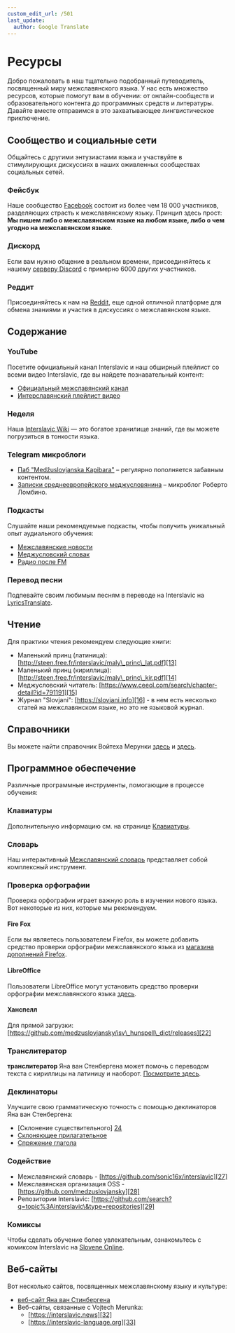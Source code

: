```yaml
---
custom_edit_url: /501
last_update:
  author: Google Translate
---
```


# Ресурсы

Добро пожаловать в наш тщательно подобранный путеводитель, посвященный миру межславянского языка. У нас есть множество ресурсов, которые помогут вам в обучении: от онлайн-сообществ и образовательного контента до программных средств и литературы. Давайте вместе отправимся в это захватывающее лингвистическое приключение.

## Сообщество и социальные сети

Общайтесь с другими энтузиастами языка и участвуйте в стимулирующих дискуссиях в наших оживленных сообществах социальных сетей.

### Фейсбук

Наше сообщество [Facebook][1] состоит из более чем 18 000 участников, разделяющих страсть к межславянскому языку. Принцип здесь прост: **Мы пишем либо о межславянском языке на любом языке, либо о чем угодно на межславянском языке**.

### Дискорд

Если вам нужно общение в реальном времени, присоединяйтесь к нашему [серверу Discord][2] с примерно 6000 других участников.

### Реддит

Присоединяйтесь к нам на [Reddit][3], еще одной отличной платформе для обмена знаниями и участия в дискуссиях о межславянском языке.

## Содержание

### YouTube

Посетите официальный канал Interslavic и наш обширный плейлист со всеми видео Interslavic, где вы найдете познавательный контент:

- [Официальный межславянский канал][4]
- [Интерславянский плейлист видео][5]

### Неделя

Наша [Interslavic Wiki][6] — это богатое хранилище знаний, где вы можете погрузиться в тонкости языка.

### Telegram микроблоги

- [Паб "Medžuslovjanska Kapibara"][7] – регулярно пополняется забавным контентом.
- [Записки среднеевропейского меджусловянина][8] – микроблог Роберто Ломбино.

### Подкасты

Слушайте наши рекомендуемые подкасты, чтобы получить уникальный опыт аудиального обучения:

- [Межславянские новости][9]
- [Меджусловский словак][10]
- [Радио после FM][11]

### Перевод песни

Подпевайте своим любимым песням в переводе на Interslavic на [LyricsTranslate][12].

## Чтение

Для практики чтения рекомендуем следующие книги:

- Маленький принц (латиница): [http://steen.free.fr/interslavic/maly\_princ\_lat.pdf][13]
- Маленький принц (кириллица): [http://steen.free.fr/interslavic/maly\_princ\_kir.pdf][14]
- Меджусловский читатель: [https://www.ceeol.com/search/chapter-detail?id=791191][15]
- Журнал "Slovjani": [https://slovjani.info][16] - в нем есть несколько статей на межславянском языке, но это не языковой журнал.

## Справочники

Вы можете найти справочник Войтеха Мерунки [здесь][17] и [здесь][15].

## Программное обеспечение

Различные программные инструменты, помогающие в процессе обучения:

### Клавиатуры

Дополнительную информацию см. на странице [Клавиатуры][18].

### Словарь

Наш интерактивный [Межславянский словарь][19] представляет собой комплексный инструмент.

### Проверка орфографии

Проверка орфографии играет важную роль в изучении нового языка. Вот некоторые из них, которые мы рекомендуем.

#### Fire Fox

Если вы являетесь пользователем Firefox, вы можете добавить средство проверки орфографии межславянского языка из [магазина дополнений Firefox][20].

#### LibreOffice

Пользователи LibreOffice могут установить средство проверки орфографии межславянского языка [здесь][21].

#### Ханспелл

Для прямой загрузки: [https://github.com/medzuslovjansky/isv\_hunspell\_dict/releases][22]

### Транслитератор

**транслитератор** Яна ван Стенбергена может помочь с переводом текста с кириллицы на латиницу и наоборот. [Посмотрите здесь][23].

### Деклинаторы

Улучшите свою грамматическую точность с помощью деклинаторов Яна ван Стенбергена:

- [Склонение существительного] [24]
- [Склоняющее прилагательное][25]
- [Спряжение глагола][26]

### Содействие

- Межславянский словарь - [https://github.com/sonic16x/interslavic][27]
- Межславянская организация OSS - [https://github.com/medzuslovjansky][28]
- Репозитории Interslavic: [https://github.com/search?q=topic%3Ainterslavic\&type=repositories][29]

### Комиксы

Чтобы сделать обучение более увлекательным, ознакомьтесь с комиксом Interslavic на [Slovene Online][30].

## Веб-сайты

Вот несколько сайтов, посвященных межславянскому языку и культуре:

- [веб-сайт Яна ван Стинбергена][31]
- Веб-сайты, связанные с Vojtech Merunka:
  - [https://interslavic.news][32]
  - [https://interslavic-language.org][33]

[1]: https://www.facebook.com/groups/interslavic

[2]: https://discord.com/invite/n3saqm27QW

[3]: https://www.reddit.com/r/interslavic/

[4]: https://www.youtube.com/channel/UCShYXuD2TyJlYd9UWUUiYiA

[5]: https://www.youtube.com/playlist?list=PLT_X5HnKrXoiL3a5oK9Tv977JI8ijvFNM

[6]: https://isv.miraheze.org/

[7]: https://t.me/interslavicthings

[8]: https://t.me/zapiskysm

[9]: https://interslavic.news/podkast

[10]: https://linktr.ee/medzuslovjansky.slovotok

[11]: https://tyflonet.com/siciliano/arhiv/

[12]: https://lyricstranslate.com/language/interslavic

[13]: http://steen.free.fr/interslavic/maly_princ_lat.pdf

[14]: http://steen.free.fr/interslavic/maly_princ_kir.pdf

[15]: https://www.ceeol.com/search/chapter-detail?id=791191

[16]: https://slovjani.info

[17]: https://www.patro.cz/interslavic-zonal-constructed-language/

[18]: ./keyboards.md

[19]: https://interslavic-dictionary.com/

[20]: https://addons.mozilla.org/en-US/firefox/addon/interslavic-spellcheck/

[21]: https://extensions.libreoffice.org/en/extensions/show/15995

[22]: https://github.com/medzuslovjansky/isv_hunspell_dict/releases

[23]: http://steen.free.fr/interslavic/transliterator.html

[24]: http://steen.free.fr/interslavic/declinator.html

[25]: http://steen.free.fr/interslavic/adjectivator.html

[26]: http://steen.free.fr/interslavic/conjugator.html

[27]: https://github.com/sonic16x/interslavic

[28]: https://github.com/medzuslovjansky

[29]: https://github.com/search?q=topic%3Ainterslavic&type=repositories

[30]: https://slovene.online/animation/1.0/msl/index.html

[31]: http://steen.free.fr/interslavic

[32]: https://interslavic.news

[33]: https://interslavic-language.org

